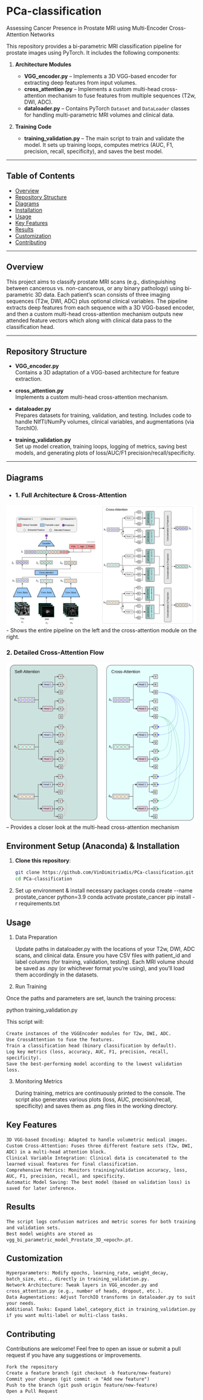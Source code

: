 # PCa-classification
Assessing Cancer Presence in Prostate MRI using Multi-Encoder Cross-Attention Networks

This repository provides a bi-parametric MRI classification pipeline for prostate images using PyTorch. It includes the following components:

1. **Architecture Modules**  
   - **VGG_encoder.py** – Implements a 3D VGG-based encoder for extracting deep features from input volumes.  
   - **cross_attention.py** – Implements a custom multi-head cross-attention mechanism to fuse features from multiple sequences (T2w, DWI, ADC).  
   - **dataloader.py** – Contains PyTorch `Dataset` and `DataLoader` classes for handling multi-parametric MRI volumes and clinical data.

2. **Training Code**  
   - **training_validation.py** – The main script to train and validate the model. It sets up training loops, computes metrics (AUC, F1, precision, recall, specificity), and saves the best model.

---

## Table of Contents

- [Overview](#overview)
- [Repository Structure](#repository-structure)
- [Diagrams](#diagrams)
- [Installation](#installation)
- [Usage](#usage)
- [Key Features](#key-features)
- [Results](#results)
- [Customization](#customization)
- [Contributing](#contributing)

---

## Overview

This project aims to classify prostate MRI scans (e.g., distinguishing between cancerous vs. non-cancerous, or any binary pathology) using bi-parametric 3D data. Each patient’s scan consists of three imaging sequences (T2w, DWI, ADC) plus optional clinical variables. The pipeline extracts deep features from each sequence with a 3D VGG-based encoder, and then a custom multi-head cross-attention mechanism outputs new attended feature vectors which along with clinical data pass to the classification head.

---

## Repository Structure

- **VGG_encoder.py**  
  Contains a 3D adaptation of a VGG-based architecture for feature extraction.  

- **cross_attention.py**  
  Implements a custom multi-head cross-attention mechanism.

- **dataloader.py**  
  Prepares datasets for training, validation, and testing. Includes code to handle NIfTI/NumPy volumes, clinical variables, and augmentations (via TorchIO).

- **training_validation.py**  
  Set up model creation, training loops, logging of metrics, saving best models, and generating plots of loss/AUC/F1 precision/recall/specificity.

---

## Diagrams

- ### 1. Full Architecture & Cross-Attention
![Architecture Overview](docs/architecture_cross_attention.png) - Shows the entire pipeline on the left and the cross-attention module on the right.  

### 2. Detailed Cross-Attention Flow
![Detailed Cross-Attention](docs/self_cross_attention.png) – Provides a closer look at the multi-head cross-attention mechanism

## Environment Setup (Anaconda) & Installation 

1. **Clone this repository**:
   ```bash
   git clone https://github.com/VinDimitriadis/PCa-classification.git
   cd PCa-classification

2. Set up environment & install necessary packages
conda create --name prostate_cancer python=3.9
conda activate prostate_cancer
pip install -r requirements.txt


## Usage
1. Data Preparation

    Update paths in dataloader.py with the locations of your T2w, DWI, ADC scans, and clinical data.
    Ensure you have CSV files with patient_id and label columns (for training, validation, testing).
    Each MRI volume should be saved as .npy (or whichever format you’re using), and you’ll load them accordingly in the datasets.

2. Run Training

Once the paths and parameters are set, launch the training process:

python training_validation.py

This script will:

    Create instances of the VGGEncoder modules for T2w, DWI, ADC.
    Use CrossAttention to fuse the features.
    Train a classification head (binary classification by default).
    Log key metrics (loss, accuracy, AUC, F1, precision, recall, specificity).
    Save the best-performing model according to the lowest validation loss.

3. Monitoring Metrics

    During training, metrics are continuously printed to the console.
    The script also generates various plots (loss, AUC, precision/recall, specificity) and saves them as .png files in the working directory.

## Key Features

    3D VGG-based Encoding: Adapted to handle volumetric medical images.
    Custom Cross-Attention: Fuses three different feature sets (T2w, DWI, ADC) in a multi-head attention block.
    Clinical Variable Integration: Clinical data is concatenated to the learned visual features for final classification.
    Comprehensive Metrics: Monitors training/validation accuracy, loss, AUC, F1, precision, recall, and specificity.
    Automatic Model Saving: The best model (based on validation loss) is saved for later inference.

## Results

    The script logs confusion matrices and metric scores for both training and validation sets.
    Best model weights are stored as vgg_bi_parametric_model_Prostate_3D_<epoch>.pt.

## Customization

    Hyperparameters: Modify epochs, learning_rate, weight_decay, batch_size, etc., directly in training_validation.py.
    Network Architecture: Tweak layers in VGG_encoder.py and cross_attention.py (e.g., number of heads, dropout, etc.).
    Data Augmentations: Adjust TorchIO transforms in dataloader.py to suit your needs.
    Additional Tasks: Expand label_category_dict in training_validation.py if you want multi-label or multi-class tasks.

## Contributing

Contributions are welcome! Feel free to open an issue or submit a pull request if you have any suggestions or improvements.

    Fork the repository
    Create a feature branch (git checkout -b feature/new-feature)
    Commit your changes (git commit -m "Add new feature")
    Push to the branch (git push origin feature/new-feature)
    Open a Pull Request



